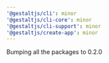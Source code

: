```yaml
---
'@gestaltjs/cli': minor
'@gestaltjs/cli-core': minor
'@gestaltjs/cli-support': minor
'@gestaltjs/create-app': minor
---
```


Bumping all the packages to 0.2.0
